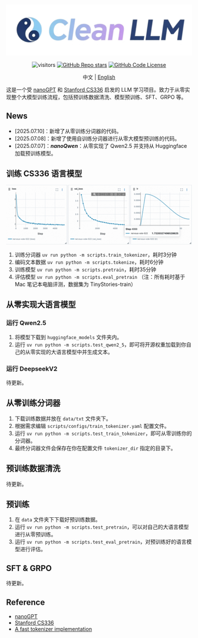 <div align="center">

![logo](assets/logo3.jpg)

</div>

<div align="center">

![visitors](https://visitor-badge.laobi.icu/badge?page_id=wingAGI/clean-llm)
[![GitHub Repo stars](https://img.shields.io/github/stars/wingAGI/clean-llm?style=social)](https://github.com/wingAGI/clean-llm/stargazers)
[![GitHub Code License](https://img.shields.io/github/license/wingAGI/clean-llm)](LICENSE)

</div>

<div align="center">

中文 | [English](./README_en.md)

</div>

这是一个受 [nanoGPT](https://github.com/karpathy/nanoGPT) 和 [Stanford CS336](https://github.com/stanford-cs336) 启发的 LLM 学习项目。致力于从零实现整个大模型训练流程，包括预训练数据清洗、模型预训练、SFT、GRPO 等。

## News
- [2025.07.10]：新增了从零训练分词器的代码。
- [2025.07.08]：新增了使用自训练分词器进行从零大模型预训练的代码。
- [2025.07.07]：***nanoQwen***：从零实现了 Qwen2.5 并支持从 Huggingface 加载预训练模型。

## 训练 CS336 语言模型
![cs336_lm_pretrain](assets/pretrain_tinystories_loss.png)
1. 训练分词器 `uv run python -m scripts.train_tokenizer`，耗时3分钟
2. 编码文本数据 `uv run python -m scripts.tokenize`，耗时6分钟
3. 训练模型 `uv run python -m scripts.pretrain`，耗时35分钟
4. 评估模型 `uv run python -m scripts.eval_pretrain`
（注：所有耗时基于 Mac 笔记本电脑评测，数据集为 TinyStories-train）

## 从零实现大语言模型

### 运行 Qwen2.5
1. 将模型下载到 `huggingface_models` 文件夹内。
2. 运行 `uv run python -m scripts.test_qwen2_5`，即可将开源权重加载到你自己的从零实现的大语言模型中并生成文本。

### 运行 DeepseekV2
待更新。

## 从零训练分词器

1. 下载训练数据并放在 `data/txt` 文件夹下。
2. 根据需求编辑 `scripts/configs/train_tokenizer.yaml` 配置文件。
3. 运行 `uv run python -m scripts.test_train_tokenizer`，即可从零训练你的分词器。
4. 最终分词器文件会保存在你在配置文件 `tokenizer_dir` 指定的目录下。

## 预训练数据清洗
待更新。

## 预训练
1. 在 `data` 文件夹下下载好预训练数据。
2. 运行 `uv run python -m scripts.test_pretrain`，可以对自己的大语言模型进行从零预训练。
3. 运行 `uv run python -m scripts.test_eval_pretrain`，对预训练好的语言模型进行评估。

## SFT & GRPO
待更新。

## Reference
- [nanoGPT](https://github.com/karpathy/nanoGPT)
- [Stanford CS336](https://cs336.stanford.edu/)
- [A fast tokenizer implementation](https://zhuanlan.zhihu.com/p/1920487178846344415)